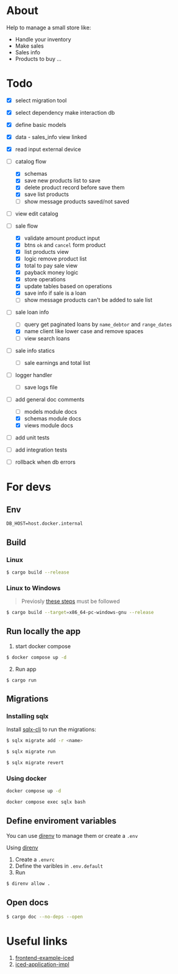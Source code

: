 # About

Help to manage a small store like:
- Handle your inventory
- Make sales
- Sales info
- Products to buy
...


# Todo

- [x] select migration tool
- [x] select dependency make interaction db
- [x] define basic models
- [x] data - sales_info view linked
- [x] read input external device
- [ ] catalog flow
    - [x] schemas
    - [x] save new products list to save
    - [x] delete product record before save them 
    - [x] save list products
    - [ ] show message products saved/not saved
- [ ] view edit catalog
- [ ] sale flow
    - [x] validate amount product input
    - [x] btns `ok` and `cancel` form product
    - [x] list products view
    - [x] logic remove product list
    - [x] total to pay sale view
    - [x] payback money logic
    - [x] store operations
    - [x] update tables based on operations
    - [x] save info if sale is a loan
    - [ ] show message products can't be added to sale list
- [ ] sale loan info
    - [ ] query get paginated loans by `name_debtor` and `range_dates`
    - [x] name client like lower case and remove spaces
    - [ ] view search loans
- [ ] sale info statics
    - [ ] sale earnings and total list
- [ ] logger handler
    - [ ] save logs file
- [ ] add general doc comments
    - [ ] models module docs
    - [x] schemas module docs
    - [x] views module docs
- [ ] add unit tests
- [ ] add integration tests
- [ ] rollback when db errors


# For devs

## Env

```
DB_HOST=host.docker.internal
```

## Build

### Linux

```bash
$ cargo build --release
```

### Linux to Windows

> Previosly [these steps](https://bevy-cheatbook.github.io/setup/cross/linux-windows.html) must be followed

```bash
$ cargo build --target=x86_64-pc-windows-gnu --release
```

## Run locally the app

1. start docker compose

```bash
$ docker compose up -d 
```

2. Run app

```
$ cargo run
```

## Migrations

### Installing sqlx

Install [sqlx-cli](https://crates.io/crates/sqlx-cli) to run the migrations:

```bash
$ sqlx migrate add -r <name>
```

```bash
$ sqlx migrate run
```

```bash
$ sqlx migrate revert
```

### Using docker

```bash
docker compose up -d
```

```bash
docker compose exec sqlx bash
```

## Define enviroment variables

You can use [direnv](https://direnv.net/) to manage them or create a `.env`

Using [direnv](https://direnv.net/)

1. Create a `.envrc`
2. Define the varibles in `.env.default`
3. Run

```bash
$ direnv allow .
```

## Open docs

```bash
$ cargo doc --no-deps --open
```

# Useful links
1. [frontend-example-iced](https://github.com/zupzup/rust-frontend-example-iced/blob/main/src/main.rs)
2. [iced-application-impl](https://github.com/irvingfisica/iced_examples/blob/master/examples/hola_app.rs)

